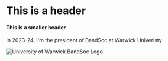 # This is a header

#### This is a smaller header

In 2023-24, I'm the president of BandSoc at Warwick Univeristy

![University of Warwick BandSoc Logo](https://www.warwickbandsoc.co.uk/images/logo.png)


